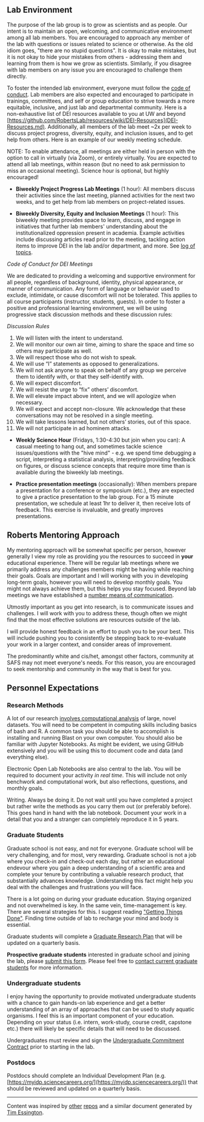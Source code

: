## Lab Environment

The purpose of the lab group is to grow as scientists and as people. Our intent is to maintain an open, welcoming, and communicative environment among all lab members. You are encouraged to approach any member of the lab with questions or issues related to science or otherwise. As the old idiom goes, "there are no stupid questions". It is okay to make mistakes, but it is not okay to hide your mistakes from others - addressing them and learning from them is how we grow as scientists. Similarly, if you disagree with lab members on any issue you are encouraged to challenge them directly. 

To foster the intended lab environment, everyone must follow the [code of conduct](https://github.com/RobertsLab/resources/wiki/Code-of-Conduct). Lab  members are also expected and encouraged to participate in trainings, committees, and self or group education to strive towards a more equitable, inclusive, and just lab and departmental community. Here is a non-exhaustive list of DEI resources available to you at UW and beyond [https://github.com/RobertsLab/resources/wiki/DEI-Resources](DEI-Resources.md). Additionally, all members of the lab meet ~2x per week to discuss project progress, diversity, equity, and inclusion issues, and to get help from others. Here is an example of our weekly meeting schedule.

NOTE: To enable attendance, all meetings are either held in person with the option to call in virtually (via Zoom), or entirely virtually. You are expected to attend all lab meetings, within reason (but no need to ask permission to miss an occasional meeting). Science hour is optional, but highly encouraged!  

- **Biweekly Project Progress Lab Meetings** (1 hour): All members discuss their activities since the last meeting, planned activities for the next two weeks, and to get help from lab members on project-related issues.  

- **Biweekly Diversity, Equity and Inclusion Meetings** (1 hour): This biweekly meeting provides space to learn, discuss, and engage in initiatives that further lab members' understanding about the institutionalized oppression present in academia. Example activities include discussing articles read prior to the meeting, tackling action items to improve DEI in the lab and/or department, and more. See [log of topics](https://docs.google.com/spreadsheets/d/1LCIiAqWMaJ0tPZIevUXqWyZR2SN4p9qGLgQIvWBaWgo/edit#gid=0).

_Code of Conduct for DEI Meetings_

 We are dedicated to providing a welcoming and supportive environment for all people, regardless of background, identity, physical appearance, or manner of communication. Any form of language or behavior used to exclude, intimidate, or cause discomfort will not be tolerated. This applies to all course participants (instructor, students, guests). In order to foster a positive and professional learning environment, we will be using progressive stack discussion methods and these discussion rules:

_Discussion Rules_

1. We will listen with the intent to understand.
2. We will monitor our own air time, aiming to share the space and time so others may participate as well.
3. We will respect those who do not wish to speak.
4. We will use “I” statements as opposed to generalizations.
5. We will not ask anyone to speak on behalf of any group we perceive them to identify with, or that they self-identify with.
6. We will expect discomfort.
7. We will resist the urge to “fix” others’ discomfort.
8. We will elevate impact above intent, and we will apologize when necessary.
9. We will expect and accept non-closure. We acknowledge that these conversations may not be resolved in a single meeting.
10. We will take lessons learned, but not others’ stories, out of this space. 
11. We will not participate in ad hominem attacks.

- **Weekly Science Hour** (Fridays, 1:30-4:30 but join when you can): A casual meeting to hang out, and sometimes tackle science issues/questions with the "hive mind" - e.g. we spend time debugging a script, interpreting a statistical analysis, interpreting/providing feedback on figures, or discuss science concepts that require more time than is available during the biweekly lab meetings.

- **Practice presentation meetings** (occasionally): When members prepare a presentation for a conference or symposium (etc.), they are expected to give a practice presentation to the lab group. For a 15 minute presentation, we schedule at least 1hr to deliver it, then receive lots of feedback. This exercise is invaluable, and greatly improves presentations.

## Roberts Mentoring Approach

My mentoring approach will be somewhat specific per person, however generally I view my role as providing you the resources to succeed in **your** educational experience. There will be regular lab meetings where we primarily address any challenges members might be having while reaching their goals. Goals are important and I will working with you in developing long-term goals, however you will need to develop monthly goals. You might not always achieve them, but this helps you stay focused. Beyond lab meetings we have established a [number means of communication](https://github.com/RobertsLab/resources/wiki/Lab-Communication).

Utmostly important as you get into research, is to communicate issues and challenges. I will work with you to address these, though often we might find that the most effective solutions are resources outside of the lab.

I will provide honest feedback in an effort to push you to be your best. This will include pushing you to consistently be stepping back to re-evaluate your work in a larger context, and consider areas of improvement.

The predominantly white and cis/het, amongst other factors, community at SAFS may not meet everyone's needs. For this reason, you are encouraged to seek mentorship and community in the way that is best for you.

## Personnel Expectations 

### Research Methods

A lot of our research [involves computational analysis](https://github.com/RobertsLab/resources/wiki/Computing-Hardware) of large, novel datasets. You will need to be competent in computing skills including basics of bash and R. A common task you should be able to accomplish is installing and running Blast on your own computer. You should also be familiar with Jupyter Notebooks. As might be evident, we using GitHub extensively and you will be using this to document code and data (and everything else).

Electronic Open Lab Notebooks are also central to the lab. You will be required to document your activity _in real time_. This will include not only benchwork and computational work, but also reflections, questions, and monthly goals.

Writing. Always be doing it. Do not wait until you have completed a project but rather write the methods as you carry them out (or preferably before). This goes hand in hand with the lab notebook. Document your work in a detail that you and a stranger can completely reproduce it in 5 years.

### Graduate Students
Graduate school is not easy, and not for everyone. Graduate school will be very challenging, and for most, very rewarding. Graduate school is not a job where you check-in and check-out each day, but rather an educational endevour where you gain a deep understanding of a scientific area and complete your tenure by contributing a valuable research product, that substantially advances knowledge. Understanding this fact might help you deal with the challenges and frustrations you will face.

There is a lot going on during your graduate education. Staying organized and not overwhelmed is key. In the same vein, time-management is key. There are several strategies for this. I suggest reading ["Getting Things Done"](https://gettingthingsdone.com/what-is-gtd/). Finding time outside of lab to recharge your mind and body is essential.

Graduate students will complete a [Graduate Research Plan](https://fish.uw.edu/wp-content/uploads/sites/29/2020/06/GSAR.pdf) that will be updated on a quarterly basis.

**Prospective graduate students** interested in graduate school and joining the lab, please [submit this form](https://goo.gl/forms/kqG2jtVa0xWwKcW23). Please feel free to [contact current graduate students](http://faculty.washington.edu/sr320/?page_id=505) for more information.

### Undergraduate students
I enjoy having the opportunity to provide motivated undergraduate students with a chance to gain hands-on lab experience and get a better understanding of an array of approaches that can be used to study aquatic organisms. I feel this is an important component of your education. Depending on your status (i.e. intern, work-study, course credit, capstone etc.) there will likely be specific details that will need to be discussed. 

Undergraduates must review and sign the [Undergraduate Commitment Contract](https://github.com/RobertsLab/resources/wiki/Undergraduate-contract) prior to starting in the lab.

### Postdocs

Postdocs should complete an Individual Development Plan (e.g. [https://myidp.sciencecareers.org/](https://myidp.sciencecareers.org/)) that should be reviewed and updated on a quarterly basis.


---
Content was inspired by [other](https://github.com/WhitakerLab/Onboarding) [repos](https://github.com/BikLab/lab-onboarding) and a similar document generated by [Tim Essington](https://fish.uw.edu/faculty/tim-essington/).
